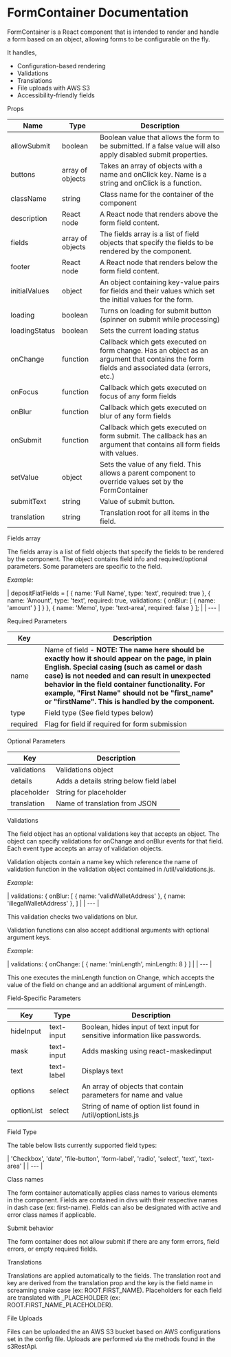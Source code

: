 # FormContainer Documentation

FormContainer is a React component that is intended to render and handle a form based on an object, allowing forms to be configurable on the fly.

It handles,

- Configuration-based rendering
- Validations
- Translations
- File uploads with AWS S3
- Accessibility-friendly fields

Props

| **Name** | **Type** | **Description** |
| --- | --- | --- |
| allowSubmit | boolean | Boolean value that allows the form to be submitted. If a false value will also apply disabled submit properties. |
| buttons | array of objects | Takes an array of objects with a name and onClick key. Name is a string and onClick is a function. |
| className | string | Class name for the container of the component |
| description | React node | A React node that renders above the form field content. |
| fields | array of objects | The fields array is a list of field objects that specify the fields to be rendered by the component. |
| footer | React node | A React node that renders below the form field content. |
| initialValues | object | An object containing key-value pairs for fields and their values which set the initial values for the form. |
| loading | boolean | Turns on loading for submit button (spinner on submit while processing) |
| loadingStatus | boolean | Sets the current loading status |
| onChange | function | Callback which gets executed on form change. Has an object as an argument that contains the form fields and associated data (errors, etc.) |
| onFocus | function | Callback which gets executed on focus of any form fields |
| onBlur | function | Callback which gets executed on blur of any form fields |
| onSubmit | function | Callback which gets executed on form submit. The callback has an argument that contains all form fields with values. |
| setValue | object | Sets the value of any field. This allows a parent component to override values set by the FormContainer |
| submitText | string | Value of submit button. |
| translation | string | Translation root for all items in the field. |

Fields array

The fields array is a list of field objects that specify the fields to be rendered by the component. The object contains field info and required/optional parameters. Some parameters are specific to the field.

_Example:_

| depositFiatFields = [
  {
    name: &#39;Full Name&#39;,
    type: &#39;text&#39;,
    required: true
  },
  {
    name: &#39;Amount&#39;,
    type: &#39;text&#39;,
    required: true,
    validations: {
      onBlur: [
        {
          name: &#39;amount&#39;
        }
      ]
    }
  },
  {
    name: &#39;Memo&#39;,
    type: &#39;text-area&#39;,
    required: false
  }
]; |
| --- |

Required Parameters

| **Key** | **Description** |
| --- | --- |
| name | Name of field - **NOTE: The name here should be exactly how it should appear on the page, in plain English. Special casing (such as camel or dash case) is not needed and can result in unexpected behavior in the field container functionality. For example, &quot;First Name&quot; should not be &quot;first\_name&quot; or &quot;firstName&quot;. This is handled by the component.** |
| type | Field type (See field types below) |
| required | Flag for field if required for form submission |

Optional Parameters

| **Key** | **Description** |
| --- | --- |
| validations | Validations object |
| details | Adds a details string below field label |
| placeholder | String for placeholder |
| translation | Name of translation from JSON |

Validations

The field object has an optional validations key that accepts an object. The object can specify validations for onChange and onBlur events for that field. Each event type accepts an array of validation objects.

Validation objects contain a name key which reference the name of validation function in the validation object contained in  /util/validations.js.

_Example:_

| validations: {
      onBlur: [
        {
          name: &#39;validWalletAddress&#39;
        },
        {
          name: &#39;illegalWalletAddress&#39;
        },
] |
| --- |

This validation checks two validations on blur.

Validation functions can also accept additional arguments with optional argument keys.

_Example:_

| validations: {
      onChange: [
        {
          name: &#39;minLength&#39;,
          minLength: 8
        }
] |
| --- |

This one executes the minLength function on Change, which accepts the value of the field on change and an additional argument of minLength.

Field-Specific Parameters

| **Key** | **Type** | **Description** |
| --- | --- | --- |
| hideInput | text-input | Boolean, hides input of text input for sensitive information like passwords. |
| mask | text-input | Adds masking using react-maskedinput |
| text | text-label | Displays text |
| options | select | An array of objects that contain parameters for name and value |
| optionList | select | String of name of option list found in /util/optionLists.js |

Field Type

The table below lists currently supported field types:

| &#39;Checkbox&#39;,
&#39;date&#39;,
&#39;file-button&#39;,
&#39;form-label&#39;,
&#39;radio&#39;,
&#39;select&#39;,
&#39;text&#39;,
&#39;text-area&#39; |
| --- |

Class names

The form container automatically applies class names to various elements in the component. Fields are contained in divs with their respective names in dash case (ex: first-name). Fields can also be designated with active and error class names if applicable.

Submit behavior

The form container does not allow submit if there are any form errors, field errors, or empty required fields.

Translations

Translations are applied automatically to the fields. The translation root and key are derived from the translation prop and the key is the field name in screaming snake case (ex: ROOT.FIRST\_NAME). Placeholders for each field are translated with \_PLACEHOLDER (ex: ROOT.FIRST\_NAME\_PLACEHOLDER).

File Uploads

Files can be uploaded the an AWS S3 bucket based on AWS configurations set in the config file. Uploads are performed via the methods found in the s3RestApi.